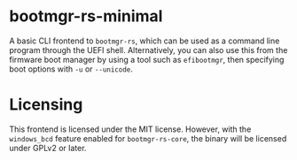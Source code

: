 # bootmgr-rs-minimal

A basic CLI frontend to `bootmgr-rs`, which can be used as a command line program through the UEFI shell. Alternatively, you can also use this from the firmware boot manager by using a tool such as `efibootmgr`, then specifying boot options with `-u` or `--unicode`.

# Licensing

This frontend is licensed under the MIT license. However, with the `windows_bcd` feature enabled for `bootmgr-rs-core`, the binary will be licensed under GPLv2 or later.